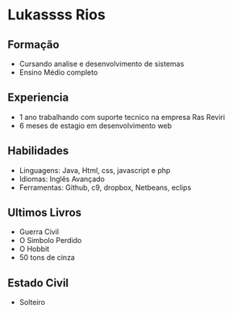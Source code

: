 # Lukassss Rios

## Formação 
- Cursando analise e desenvolvimento de sistemas 
- Ensino Médio completo

## Experiencia
- 1 ano trabalhando com suporte tecnico na empresa Ras Reviri
- 6 meses de estagio em desenvolvimento web

## Habilidades
- Linguagens: Java, Html, css, javascript e php
- Idiomas: Inglês Avançado
- Ferramentas: Github, c9, dropbox, Netbeans, eclips

## Ultimos Livros
- Guerra Civil 
- O Simbolo Perdido
- O Hobbit
- 50 tons de cinza

## Estado Civil
- Solteiro